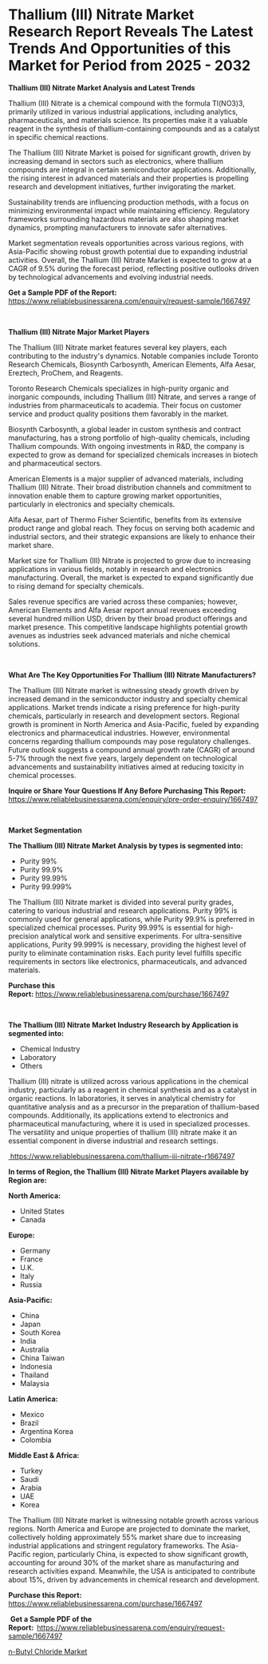 <p><h1>Thallium (III) Nitrate Market Research Report Reveals The Latest Trends And Opportunities of this Market for Period from 2025 - 2032</h1></p><p><strong>Thallium (III) Nitrate Market Analysis and Latest Trends</strong></p>
<p><p>Thallium (III) Nitrate is a chemical compound with the formula Tl(NO3)3, primarily utilized in various industrial applications, including analytics, pharmaceuticals, and materials science. Its properties make it a valuable reagent in the synthesis of thallium-containing compounds and as a catalyst in specific chemical reactions.</p><p>The Thallium (III) Nitrate Market is poised for significant growth, driven by increasing demand in sectors such as electronics, where thallium compounds are integral in certain semiconductor applications. Additionally, the rising interest in advanced materials and their properties is propelling research and development initiatives, further invigorating the market.</p><p>Sustainability trends are influencing production methods, with a focus on minimizing environmental impact while maintaining efficiency. Regulatory frameworks surrounding hazardous materials are also shaping market dynamics, prompting manufacturers to innovate safer alternatives.</p><p>Market segmentation reveals opportunities across various regions, with Asia-Pacific showing robust growth potential due to expanding industrial activities. Overall, the Thallium (III) Nitrate Market is expected to grow at a CAGR of 9.5% during the forecast period, reflecting positive outlooks driven by technological advancements and evolving industrial needs.</p></p>
<p><strong>Get a Sample PDF of the Report:&nbsp;</strong> <a href="https://www.reliablebusinessarena.com/enquiry/request-sample/1667497?utm_campaign=3266&utm_medium=2&utm_source=Github&utm_content=ia&utm_term=02042025&utm_id=thallium-iii-nitrate">https://www.reliablebusinessarena.com/enquiry/request-sample/1667497</a></p>
<p>&nbsp;</p>
<p><strong>Thallium (III) Nitrate Major Market Players</strong></p>
<p><p>The Thallium (III) Nitrate market features several key players, each contributing to the industry's dynamics. Notable companies include Toronto Research Chemicals, Biosynth Carbosynth, American Elements, Alfa Aesar, Ereztech, ProChem, and Reagents. </p><p>Toronto Research Chemicals specializes in high-purity organic and inorganic compounds, including Thallium (III) Nitrate, and serves a range of industries from pharmaceuticals to academia. Their focus on customer service and product quality positions them favorably in the market. </p><p>Biosynth Carbosynth, a global leader in custom synthesis and contract manufacturing, has a strong portfolio of high-quality chemicals, including Thallium compounds. With ongoing investments in R&D, the company is expected to grow as demand for specialized chemicals increases in biotech and pharmaceutical sectors.</p><p>American Elements is a major supplier of advanced materials, including Thallium (III) Nitrate. Their broad distribution channels and commitment to innovation enable them to capture growing market opportunities, particularly in electronics and specialty chemicals. </p><p>Alfa Aesar, part of Thermo Fisher Scientific, benefits from its extensive product range and global reach. They focus on serving both academic and industrial sectors, and their strategic expansions are likely to enhance their market share.</p><p>Market size for Thallium (III) Nitrate is projected to grow due to increasing applications in various fields, notably in research and electronics manufacturing. Overall, the market is expected to expand significantly due to rising demand for specialty chemicals.</p><p>Sales revenue specifics are varied across these companies; however, American Elements and Alfa Aesar report annual revenues exceeding several hundred million USD, driven by their broad product offerings and market presence. This competitive landscape highlights potential growth avenues as industries seek advanced materials and niche chemical solutions.</p></p>
<p>&nbsp;</p>
<p><strong>What Are The Key Opportunities For Thallium (III) Nitrate Manufacturers?</strong></p>
<p><p>The Thallium (III) Nitrate market is witnessing steady growth driven by increased demand in the semiconductor industry and specialty chemical applications. Market trends indicate a rising preference for high-purity chemicals, particularly in research and development sectors. Regional growth is prominent in North America and Asia-Pacific, fueled by expanding electronics and pharmaceutical industries. However, environmental concerns regarding thallium compounds may pose regulatory challenges. Future outlook suggests a compound annual growth rate (CAGR) of around 5-7% through the next five years, largely dependent on technological advancements and sustainability initiatives aimed at reducing toxicity in chemical processes.</p></p>
<p><strong>Inquire or Share Your Questions If Any Before Purchasing This Report:</strong> <a href="https://www.reliablebusinessarena.com/enquiry/pre-order-enquiry/1667497?utm_campaign=3266&utm_medium=2&utm_source=Github&utm_content=ia&utm_term=02042025&utm_id=thallium-iii-nitrate">https://www.reliablebusinessarena.com/enquiry/pre-order-enquiry/1667497</a></p>
<p>&nbsp;</p>
<p><strong>Market Segmentation</strong></p>
<p><strong>The Thallium (III) Nitrate Market Analysis by types is segmented into:</strong></p>
<p><ul><li>Purity 99%</li><li>Purity 99.9%</li><li>Purity 99.99%</li><li>Purity 99.999%</li></ul></p>
<p><p>The Thallium (III) Nitrate market is divided into several purity grades, catering to various industrial and research applications. Purity 99% is commonly used for general applications, while Purity 99.9% is preferred in specialized chemical processes. Purity 99.99% is essential for high-precision analytical work and sensitive experiments. For ultra-sensitive applications, Purity 99.999% is necessary, providing the highest level of purity to eliminate contamination risks. Each purity level fulfills specific requirements in sectors like electronics, pharmaceuticals, and advanced materials.</p></p>
<p><strong>Purchase this Report:&nbsp;</strong><a href="https://www.reliablebusinessarena.com/purchase/1667497?utm_campaign=3266&utm_medium=2&utm_source=Github&utm_content=ia&utm_term=02042025&utm_id=thallium-iii-nitrate">https://www.reliablebusinessarena.com/purchase/1667497</a></p>
<p>&nbsp;</p>
<p><strong>The Thallium (III) Nitrate Market Industry Research by Application is segmented into:</strong></p>
<p><ul><li>Chemical Industry</li><li>Laboratory</li><li>Others</li></ul></p>
<p><p>Thallium (III) nitrate is utilized across various applications in the chemical industry, particularly as a reagent in chemical synthesis and as a catalyst in organic reactions. In laboratories, it serves in analytical chemistry for quantitative analysis and as a precursor in the preparation of thallium-based compounds. Additionally, its applications extend to electronics and pharmaceutical manufacturing, where it is used in specialized processes. The versatility and unique properties of thallium (III) nitrate make it an essential component in diverse industrial and research settings.</p></p>
<p><a href="https://www.reliablebusinessarena.com/thallium-iii-nitrate-r1667497?utm_campaign=3266&utm_medium=2&utm_source=Github&utm_content=ia&utm_term=02042025&utm_id=thallium-iii-nitrate">&nbsp;https://www.reliablebusinessarena.com/thallium-iii-nitrate-r1667497</a></p>
<p><strong>In terms of Region, the Thallium (III) Nitrate Market Players available by Region are:</strong></p>
<p>
    <p> <strong> North America: </strong>
        <ul>
            <li>United States</li>
            <li>Canada</li>
        </ul>
        </p> 
    <p> <strong> Europe: </strong>
        <ul>
            <li>Germany</li>
            <li>France</li>
            <li>U.K.</li>
            <li>Italy</li>
            <li>Russia</li>
        </ul>
        </p> 
    <p> <strong> Asia-Pacific: </strong>
        <ul>
            <li>China</li>
            <li>Japan</li>
            <li>South Korea</li>
            <li>India</li>
            <li>Australia</li>
            <li>China Taiwan</li>
            <li>Indonesia</li>
            <li>Thailand</li>
            <li>Malaysia</li>
        </ul>
        </p> 
    <p> <strong> Latin America: </strong>
        <ul>
            <li>Mexico</li>
            <li>Brazil</li>
            <li>Argentina Korea</li>
            <li>Colombia</li>
        </ul>
        </p> 
    <p> <strong> Middle East & Africa: </strong>
        <ul>
            <li>Turkey</li>
            <li>Saudi</li>
            <li>Arabia</li>
            <li>UAE</li>
            <li>Korea</li>
        </ul>
    </p>
    </p>
<p><p>The Thallium (III) Nitrate market is witnessing notable growth across various regions. North America and Europe are projected to dominate the market, collectively holding approximately 55% market share due to increasing industrial applications and stringent regulatory frameworks. The Asia-Pacific region, particularly China, is expected to show significant growth, accounting for around 30% of the market share as manufacturing and research activities expand. Meanwhile, the USA is anticipated to contribute about 15%, driven by advancements in chemical research and development.</p></p>
<p><strong>Purchase this Report: </strong><a href="https://www.reliablebusinessarena.com/purchase/1667497?utm_campaign=3266&utm_medium=2&utm_source=Github&utm_content=ia&utm_term=02042025&utm_id=thallium-iii-nitrate">https://www.reliablebusinessarena.com/purchase/1667497</a></p>
<p>&nbsp;<strong>Get a Sample PDF of the Report:&nbsp;&nbsp;</strong><a href="https://www.reliablebusinessarena.com/enquiry/request-sample/1667497?utm_campaign=3266&utm_medium=2&utm_source=Github&utm_content=ia&utm_term=02042025&utm_id=thallium-iii-nitrate">https://www.reliablebusinessarena.com/enquiry/request-sample/1667497</a></p>
<p><strong></strong></p>
<p><p><a href="https://github.com/porstheftyux/Market-Research-Report-List-1/blob/main/n-butyl-chloride-market.md?utm_campaign=3266&utm_medium=2&utm_source=Github&utm_content=ia&utm_term=02042025&utm_id=thallium-iii-nitrate">n-Butyl Chloride Market</a></p></p>